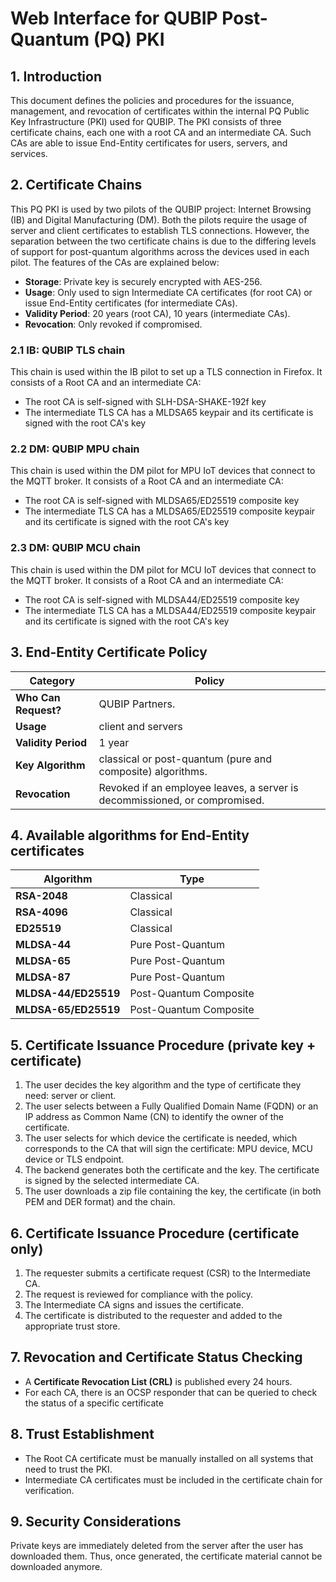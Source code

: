 # Web Interface for QUBIP Post-Quantum (PQ) PKI

## 1. Introduction
This document defines the policies and procedures for the issuance, management, and revocation of certificates within the internal PQ Public Key Infrastructure (PKI) used for QUBIP. The PKI consists of three certificate chains, each one with a root CA and an intermediate CA. Such CAs are able to issue End-Entity certificates for users, servers, and services.

## 2. Certificate Chains
This PQ PKI is used by two pilots of the QUBIP project: Internet Browsing (IB) and Digital Manufacturing (DM).
Both the pilots require the usage of server and client certificates to establish TLS connections. However, the separation between the two certificate chains is due to the differing levels of support for post-quantum algorithms across the devices used in each pilot.
The features of the CAs are explained below:
- **Storage**: Private key is securely encrypted with AES-256.
- **Usage**: Only used to sign Intermediate CA certificates (for root CA) or issue End-Entity certificates (for intermediate CAs).
- **Validity Period**: 20 years (root CA), 10 years (intermediate CAs).
- **Revocation**: Only revoked if compromised.

### 2.1 IB: QUBIP TLS chain
This chain is used within the IB pilot to set up a TLS connection in Firefox. It consists of a Root CA and an intermediate CA:
- The root CA is self-signed with SLH-DSA-SHAKE-192f key
- The intermediate TLS CA has a MLDSA65 keypair and its certificate is signed with the root CA's key


 ### 2.2 DM: QUBIP MPU chain
This chain is used within the DM pilot for MPU IoT devices that connect to the MQTT broker. It consists of a Root CA and an intermediate CA:
- The root CA is self-signed with MLDSA65/ED25519 composite key
- The intermediate TLS CA has a MLDSA65/ED25519 composite keypair and its certificate is signed with the root CA's key

 ### 2.3 DM: QUBIP MCU chain
This chain is used within the DM pilot for MCU IoT devices that connect to the MQTT broker. It consists of a Root CA and an intermediate CA:
- The root CA is self-signed with MLDSA44/ED25519 composite key
- The intermediate TLS CA has a MLDSA44/ED25519 composite keypair and its certificate is signed with the root CA's key

## 3. End-Entity Certificate Policy
| **Category**       | **Policy**                                         |
|--------------------|---------------------------------------------------|
| **Who Can Request?** | QUBIP Partners. |
| **Usage**          | client and servers |
| **Validity Period** | 1 year |
| **Key Algorithm**  | classical or post-quantum (pure and composite) algorithms. |
| **Revocation**     | Revoked if an employee leaves, a server is decommissioned, or compromised. |

## 4. Available algorithms for End-Entity certificates
| **Algorithm**       | **Type**                                         |
|--------------------|---------------------------------------------------|
| **RSA-2048** | Classical |
| **RSA-4096**          |Classical |
| **ED25519** | Classical |
| **MLDSA-44**  | Pure Post-Quantum |
| **MLDSA-65**     | Pure Post-Quantum |
| **MLDSA-87**     |Pure Post-Quantum |
| **MLDSA-44/ED25519**     | Post-Quantum Composite |
| **MLDSA-65/ED25519**     | Post-Quantum Composite |
## 5. Certificate Issuance Procedure (private key + certificate)
1. The user decides the key algorithm and the type of certificate they need: server or client.
2. The user selects between a Fully Qualified Domain Name (FQDN) or an IP address as Common Name (CN) to identify the owner of the certificate.
3. The user selects for which device the certificate is needed, which corresponds to the CA that will sign the certificate: MPU device, MCU device or TLS endpoint.
4. The backend generates both the certificate and the key. The certificate is signed by the selected intermediate CA.
4. The user downloads a zip file containing the key, the certificate (in both PEM and DER format) and the chain.

## 6. Certificate Issuance Procedure (certificate only)
1. The requester submits a certificate request (CSR) to the Intermediate CA.
2. The request is reviewed for compliance with the policy.
3. The Intermediate CA signs and issues the certificate.
4. The certificate is distributed to the requester and added to the appropriate trust store.

## 7. Revocation and Certificate Status Checking
- A **Certificate Revocation List (CRL)** is published every 24 hours.
- For each CA, there is an OCSP responder that can be queried to check the status of a specific certificate

## 8. Trust Establishment
- The Root CA certificate must be manually installed on all systems that need to trust the PKI.
- Intermediate CA certificates must be included in the certificate chain for verification.

## 9. Security Considerations
Private keys are immediately deleted from the server after the user has downloaded them. Thus, once generated, the certificate material cannot be downloaded anymore. 
